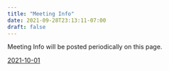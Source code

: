 ```yaml
---
title: "Meeting Info"
date: 2021-09-28T23:13:11-07:00
draft: false
---
```


Meeting Info will be posted periodically on this page.


[2021-10-01](https://wwucyber.com/minutes/2021-10-01)
